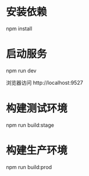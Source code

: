 # 安装依赖
npm install

# 启动服务
npm run dev

浏览器访问 http://localhost:9527

# 构建测试环境
npm run build:stage

# 构建生产环境
npm run build:prod
